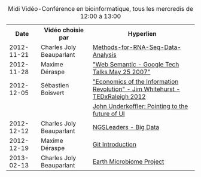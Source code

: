 <table>
  <caption>Midi Vidéo-Conférence en bioinformatique, tous les mercredis de 12:00 à 13:00</caption>
  <tr>
    <th>Date</th>
    <th>Vidéo choisie par</th>
    <th>Hyperlien</th>
  </tr>
  <tr>
     <td>2012-11-21</td>
     <td>Charles Joly Beauparlant</td>
     <td>
     <a href="http://www.ngsleaders.org/Events/Calendar/Webinar--Methods-for-RNA-Seq-Data-Analysis/">Methods-for-RNA-Seq-Data-Analysis</a></td>
  </tr>
  <tr>
     <td>2012-11-28</td>
     <td>Maxime Déraspe</td>
     <td>
     <a href="http://www.youtube.com/watch?v=mW12yS1sxfI&feature=gv">"Web Semantic - Google Tech Talks May 25 2007"</a>
     </td>
  <tr>
     <td>2012-12-05</td>
     <td>Sébastien Boisvert</td>
     <td>
       <a href="http://www.youtube.com/watch?v=6ag8DiOWG1I">"Economics of the Information Revolution" - Jim Whitehurst - TEDxRaleigh 2012</a>
     </td>
  </tr>
  <tr>
     <td></td>
     <td></td>
     <td>
       <a href="http://www.ted.com/talks/john_underkoffler_drive_3d_data_with_a_gesture.html">John Underkoffler: Pointing to the future of UI</a>
     </td>
  </tr>
  <tr>
     <td>2012-12-12</td>
     <td>Charles Joly Beauparlant</td>
     <td>
       <a href="http://www.ngsleaders.org/Events/Calendar/Big-Data-Standards-and-the-Potential-Long-Term-Benefits-for-Research-and-Clinical-Development">NGSLeaders - Big Data</a>
     </td>
  <tr>
  <tr>
     <td>2012-12-19</td>
     <td>Maxime Déraspe</td>
     <td>
       <a href="http://www.youtube.com/watch?v=ZDR433b0HJY">Git Introduction</a>
     </td>
  <tr>
  <tr>
     <td>2013-02-13</td>
     <td>Charles Joly Beauparlant</td>
     <td>
       <a href="http://www.youtube.com/watch?v=avsSuKlZSuA">Earth Microbiome Project</a>
     </td>
  <tr>

</table>
